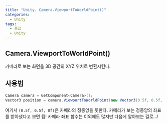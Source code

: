 ```yaml
---
title: "Unity. Camera.ViewportToWorldPoint()"
categories:
  - Unity
tags:
  - 중급
  - Unity
---
```


## Camera.ViewportToWorldPoint()

카메라로 보는 화면을 3D 공간의 XYZ 위치로 변환시킨다. 

## 사용법

```c#
Camera camera = GetComponent<Camera>();
Vector3 position = camera.ViewportToWorldPoint(new Vector3(0.5f, 0.5f, 0f));
```

여기서 `(0.5f, 0.5f, 0f)`은 카메라의 정중앙을 뜻한다. 카메라가 보는 정중앙의 좌표를 받아냈다고 보면 됨! 카메라 좌표 함수는 이외에도 많지만 다음에 알아보는 걸로...!